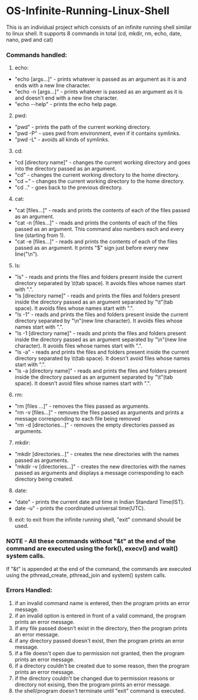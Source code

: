 # OS-Infinite-Running-Linux-Shell
This is an individual project which consists of an infinite running shell similar to linux shell. It supports 8 commands in total (cd, mkdir, rm, echo, date, nano, pwd and cat)
				
### Commands handled:
1) echo:
- "echo [args...]" - prints whatever is passed as an argument as it is and ends with a new line character.
- "echo -n [args...]" - prints whatever is passed as an argument as it is and doesn't end with a new line character.
- "echo --help" - prints the echo help page.

2) pwd: 
- "pwd" - prints the path of the current working directory.
- "pwd -P" - uses pwd from environment, even if it contains symlinks.
- "pwd -L" - avoids all kinds of symlinks.

3) cd:
- "cd [directory name]" - changes the current working directory and goes into the directory passed as an argument.
- "cd" - changes the current working directory to the home directory.
- "cd ~" - changes the current working directory to the home directory.
- "cd .." - goes back to the previous directory.

4) cat:
- "cat [files...]" - reads and prints the contents of each of the files passed as an argument.
- "cat -n [files...]" - reads and prints the contents of each of the files passed as an argument. This command also numbers each and every line (starting from 1).
- "cat -e [files...]" - reads and prints the contents of each of the files passed as an argument. It prints "$" sign just before every new line("\n").

5) ls:
- "ls" - reads and prints the files and folders present inside the current directory separated by \t(tab space). It avoids files whose names start with ".".
- "ls [directory name]" - reads and prints the files and folders present inside the directory passed as an argument separated by "\t"(tab space). It avoids files whose names start with ".".
- "ls -1" - reads and prints the files and folders present inside the current directory separated by "\n"(new line character). It avoids files whose names start with ".".
- "ls -1 [directory name]" - reads and prints the files and folders present inside the directory passed as an argument separated by "\n"(new line character). It avoids files whose names start with ".".
- "ls -a" - reads and prints the files and folders present inside the current directory separated by \t(tab space). It doesn't avoid files whose names start with ".".
- "ls -a [directory name]" - reads and prints the files and folders present inside the directory passed as an argument separated by "\t"(tab space). It doesn't avoid files whose names start with ".".

6) rm:
- "rm [files ...]" - removes the files passed as arguments.
- "rm -v [files...]" - removes the files passed as arguments and prints a message corresponding to each file being removed
- "rm -d [directories...]" - removes the empty directories passed as arguments.
 
7) mkdir:
- "mkdir [directories...]" - creates the new directories with the names passed as arguments.
- "mkdir -v [directories...]" - creates the new directories with the names passed as arguments and displays a message corresponding to each directory being created.

8) date:
- "date" - prints the current date and time in Indian Standard Time(IST).
- date -u" - prints the coordinated universal time(UTC).

9) exit:
to exit from the infinite running shell, "exit" command should be used.

### NOTE - All these commands without "&t" at the end of the command are executed using the fork(), execv() and wait() system calls.
If "&t" is appended at the end of the command, the commands are executed using the pthread_create, pthread_join and system() system calls.

### Errors Handled:
1) if an invalid command name is entered, then the program prints an error message.
2) if an invalid option is entered in front of a valid command, the program prints an error message.
3) if any file passed doesn't exist in the directory, then the program prints an error message.
4) if any directory passed doesn't exist, then the program prints an error message.
5) if a file doesn't open due to permission not granted, then the program prints an error message.
6) if a directory couldn't be created due to some reason, then the program prints an error message.
7) if the directory couldn't be changed due to permission reasons or directory not exising, then the program prints an error message.
8) the shell/program doesn't terminate until "exit" command is executed.








